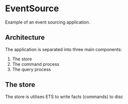 # EventSource

Example of an event sourcing application.

## Architecture

The application is separated into three main components:

1. The store
2. The command process
3. The query process

## The store

The store is utilises ETS to write facts (commands) to disc
